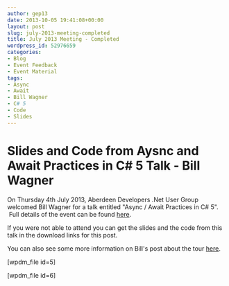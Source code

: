 ```yaml
---
author: gep13
date: 2013-10-05 19:41:08+00:00
layout: post
slug: july-2013-meeting-completed
title: July 2013 Meeting - Completed
wordpress_id: 52976659
categories:
- Blog
- Event Feedback
- Event Material
tags:
- Async
- Await
- Bill Wagner
- C# 5
- Code
- Slides
---
```


# Slides and Code from Aysnc and Await Practices in C# 5 Talk - Bill Wagner


On Thursday 4th July 2013, Aberdeen Developers .Net User Group welcomed Bill Wagner for a talk entitled "Async / Await Practices in C# 5".  Full details of the event can be found [here](http://adnuguk.me/194e6Xd).

If you were not able to attend you can get the slides and the code from this talk in the download links for this post.

You can also see some more information on Bill's post about the tour [here](http://billwagner.azurewebsites.net/blog/slides-and-demos-from-dundee-and-glascow-Scotland).

[wpdm_file id=5]

[wpdm_file id=6]
